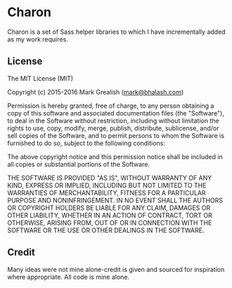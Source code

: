 # Charon
Charon is a set of Sass helper libraries to which I have incrementally added as my work requires.

## License
The MIT License (MIT)

Copyright (c) 2015-2016 Mark Grealish (<mark@bhalash.com>)

Permission is hereby granted, free of charge, to any person obtaining a copy
of this software and associated documentation files (the "Software"), to deal
in the Software without restriction, including without limitation the rights
to use, copy, modify, merge, publish, distribute, sublicense, and/or sell
copies of the Software, and to permit persons to whom the Software is
furnished to do so, subject to the following conditions:

The above copyright notice and this permission notice shall be included in
all copies or substantial portions of the Software.

THE SOFTWARE IS PROVIDED "AS IS", WITHOUT WARRANTY OF ANY KIND, EXPRESS OR
IMPLIED, INCLUDING BUT NOT LIMITED TO THE WARRANTIES OF MERCHANTABILITY,
FITNESS FOR A PARTICULAR PURPOSE AND NONINFRINGEMENT. IN NO EVENT SHALL THE
AUTHORS OR COPYRIGHT HOLDERS BE LIABLE FOR ANY CLAIM, DAMAGES OR OTHER
LIABILITY, WHETHER IN AN ACTION OF CONTRACT, TORT OR OTHERWISE, ARISING FROM,
OUT OF OR IN CONNECTION WITH THE SOFTWARE OR THE USE OR OTHER DEALINGS IN
THE SOFTWARE.

## Credit
Many ideas were not mine alone-credit is given and sourced for inspiration where appropriate. All code is mine alone.

[1]: http://absolide.tumblr.com/post/7317210512/full-css-fluid-squares
[2]: https://css-tricks.com/snippets/css/a-guide-to-flexbox/
[3]: https://github.com/bhalash/scss-helpers/tree/master/assets/svg
